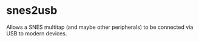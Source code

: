# snes2usb
Allows a SNES multitap (and maybe other peripherals) to be connected via USB to modern devices.
